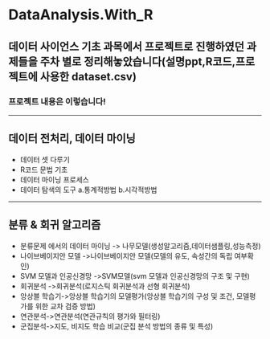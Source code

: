 # DataAnalysis.With_R
## 데이터 사이언스 기초 과목에서 프로젝트로 진행하였던 과제들을 주차 별로 정리해놓았습니다(설명ppt,R코드,프로젝트에 사용한 dataset.csv)
### 프로젝트 내용은 이렇습니다!
--------------------------------------------------------------
## 데이터 전처리, 데이터 마이닝
- 데이터 셋 다루기
- R코드 문법 기초
- 데이터 마이닝 프로세스
- 데이터 탐색의 도구 a.통계적방법 b.시각적방법
---------------------------------------------------------------
## 분류 & 회귀 알고리즘
- 분류문제 에서의 데이터 마이닝 -> 나무모델(생성알고리즘,데이터샘플링,성능측정)
- 나이브베이지안 모델 ->나이브베이지안 모델(모델의 유도, 속성간의 독립 여부확인)
- SVM 모델과 인공신경망 ->SVM모델(svm 모델과 인공신경망의 구조 및 구현)
- 회귀분석 ->회귀분석(로지스틱 회귀분석과 선형 회귀분석)
- 앙상블 학습기->앙상블 학습기의 모델평가(앙상블 학습기의 구성 및 조건, 모델평가를 위한 교차 검증 방법)
- 연관분석->연관분석(연관규칙의 평가와 필터링)
- 군집분석->지도, 비지도 학습 비교(군집 분석 방법의 종류 및 특성)

